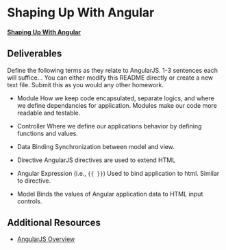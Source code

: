 # Shaping Up With Angular

#### [Shaping Up With Angular](https://www.codeschool.com/courses/shaping-up-with-angular-js)

## Deliverables

Define the following terms as they relate to AngularJS. 1-3 sentences each will suffice... You can either modify this README directly or create a new text file. Submit this as you would any other homework. 

* Module
  How we keep code encapsulated, separate logics, and where we define dependancies for application. Modules make our code more readable and testable.
  
* Controller
   Where we define our applications behavior by defining functions and values.
    
* Data Binding
    Synchronization between model and view.
    
* Directive
  AngularJS directives are used to extend HTML
  
* Angular Expression (i.e., `{{ }}`)
  Used to bind application to html. Similar to directive. 
  
* Model
  Binds the values of Angular application data to HTML input controls.
## Additional Resources

* [AngularJS Overview](https://www.tutorialspoint.com/angularjs/angularjs_overview.htm)


